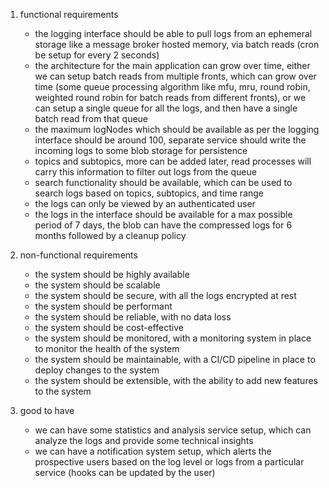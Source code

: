 1. functional requirements
   - the logging interface should be able to pull logs from an ephemeral storage like a message broker hosted memory, via batch reads (cron be setup for every 2 seconds)    
   - the architecture for the main application can grow over time, either we can setup batch reads from multiple fronts, which can grow over time (some queue processing algorithm like mfu, mru, round robin, weighted round robin for batch reads from different fronts), or we can setup a single queue for all the logs, and then have a single batch read from that queue
   - the maximum logNodes which should be available as per the logging interface should be around 100, separate service should write the incoming logs to some blob storage for persistence
   - topics and subtopics, more can be added later, read processes will carry this information to filter out logs from the queue
   - search functionality should be available, which can be used to search logs based on topics, subtopics, and time range
   - the logs can only be viewed by an authenticated user
   - the logs in the interface should be available for a max possible period of 7 days, the blob can have the compressed logs for 6 months followed by a cleanup policy

2. non-functional requirements
   - the system should be highly available
   - the system should be scalable
   - the system should be secure, with all the logs encrypted at rest
   - the system should be performant
   - the system should be reliable, with no data loss
   - the system should be cost-effective
   - the system should be monitored, with a monitoring system in place to monitor the health of the system
   - the system should be maintainable, with a CI/CD pipeline in place to deploy changes to the system
   - the system should be extensible, with the ability to add new features to the system

3. good to have 
   - we can have some statistics and analysis service setup, which can analyze the logs and provide some technical insights
   - we can have a notification system setup, which alerts the prospective users based on the log level or logs from a particular service (hooks can be updated by the user)